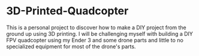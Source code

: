 # 3D-Printed-Quadcopter
This is a personal project to discover how to make a DIY project from the ground up using 3D printing. I will be challenging myself with building a DIY FPV quadcopter using my Ender 3 and some drone parts and little to no specialized equipment for most of the drone's parts.
